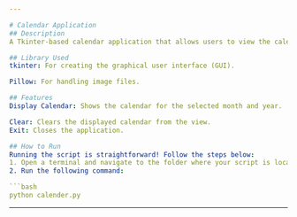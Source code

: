 ```yaml
---

# Calendar Application
## Description
A Tkinter-based calendar application that allows users to view the calendar for any month and year. It features a simple, intuitive interface with input fields for selecting the month and year, and buttons to display, clear, or exit the calendar view.

## Library Used
tkinter: For creating the graphical user interface (GUI).

Pillow: For handling image files.

## Features
Display Calendar: Shows the calendar for the selected month and year.

Clear: Clears the displayed calendar from the view.
Exit: Closes the application.

## How to Run
Running the script is straightforward! Follow the steps below:
1. Open a terminal and navigate to the folder where your script is located.
2. Run the following command:

```bash
python calender.py
```

---
```

